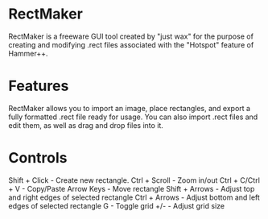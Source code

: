 # RectMaker
RectMaker is a freeware GUI tool created by "just wax" for the purpose of creating and modifying .rect files associated with the "Hotspot" feature of Hammer++.

# Features
RectMaker allows you to import an image, place rectangles, and export a fully formatted .rect file ready for usage. You can also import .rect files and edit them, as well as drag and drop files into it.

# Controls
Shift + Click - Create new rectangle.
Ctrl + Scroll - Zoom in/out
Ctrl + C/Ctrl + V - Copy/Paste
Arrow Keys - Move rectangle
Shift + Arrows - Adjust top and right edges of selected rectangle
Ctrl + Arrows - Adjust bottom and left edges of selected rectangle
G - Toggle grid
+/- - Adjust grid size
